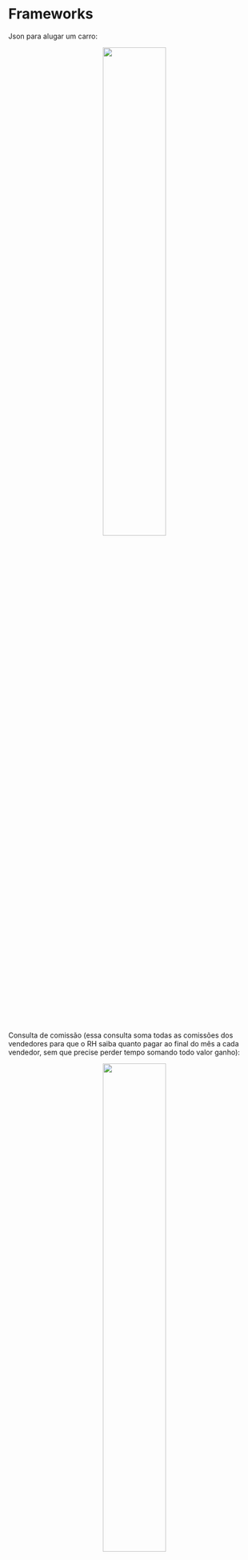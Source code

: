 # Frameworks

Json para alugar um carro:
<p align="center">
  <img width="50%" src="https://user-images.githubusercontent.com/54187661/200117389-637816a4-a7a7-4adc-b1c8-8b5b1c242409.png" />
</p>

Consulta de comissão (essa consulta soma todas as comissões dos vendedores para que o RH saiba quanto pagar ao final do mês a cada vendedor, sem que precise perder tempo somando todo valor ganho):

<p align="center">
  <img width="50%" src="https://user-images.githubusercontent.com/54187661/200117421-cd2e84db-cfd1-49b2-8c28-df3cbea3300d.png" />
</p>

Também é possível consultar a comissão de um único vendedor, passando o cpf dele
<p align="center">
  <img width="50%" src="https://user-images.githubusercontent.com/54187661/200117446-f7b2674d-fc4f-4dc4-8b1d-577459d30cf6.png" />
</p>

Apesar de todas essas funcionalidades, a API realiza crud das entidades solicitadas (Carro, vendedor e cliente)

## Coisas que faltam: (serão adicionadas até dia 7/11)**
- Retornar ResponseEntity com códigos semânticos
- Tratar exceções para e exibir erros no front, não exibindo erros de log do backend
- Adicionar hypermedia nas requisições de comissão, aluguel, e no retorno de todos os métodos get de Carro, Cliente e Vendedor
- Adicionar logical delete para todas as entidades que estão guardadas no banco

## Para testar você mesmo
Tenha em vista que, por ainda não estar 100% tradado, ao forçar alguma requisição errada, o app vai quebrar!
### Endpoints: 
**Cliente**
- GET: https://alucarcodar.herokuapp.com/clientes
- GET por cpf: https://alucarcodar.herokuapp.com/{cpf}
- Cadastrar: https://alucarcodar.herokuapp.com/clientes/cadastrar
```
{
		"nomeCompleto": "Alfredo dos Santos",
		"cpf": 52514252625,
		"endereco": null,
		"email": "alfredo@gmail.com",
		"celular": 945210120
}
```

- Atualizar: https://alucarcodar.herokuapp.com/clientes/atualizar/{cpf}
```
{
		"nomeCompleto": "Alfredo dos Santos Silva",
		"cpf": 52514252625,
		"endereco": null,
		"email": "alfredo@gmail.com",
		"celular": 945210120
}
```
- Deletar: https://alucarcodar.herokuapp.com/clientes/deletar/{cpf}

**Carro**
- GET: https://alucarcodar.herokuapp.com/carros
- GET por placa: https://alucarcodar.herokuapp.com/carros/{placa} 
- Cadastrar: https://alucarcodar.herokuapp.com/carros/cadastrar
```
{
		"placa": "POM-6585",
		"marca": "Volkswagen",
		"modelo": "Gol",
		"cor": "Branco",
		"ano": 2017,
		"quilometragem": 54200,
		"diaria": 25.5
}
```
- Atualizar: https://alucarcodar.herokuapp.com/carros/atualizar/{placa}
```
{
		"marca": "Volkswagen",
		"modelo": "Gol",
		"cor": "Branco",
		"ano": 2017,
		"quilometragem": 54200,
		"diaria": 100.0
}
```

- Deletar: https://alucarcodar.herokuapp.com/carros/deletar/{placa}

**Vendedor**
- GET: https://alucarcodar.herokuapp.com/vendedor
- GET por cpf: https://alucarcodar.herokuapp.com/vendedor/{cpf}
- Cadastrar: https://alucarcodar.herokuapp.com/vendedor/cadastrar
```
{
		"nomeCompleto": "Gustavo Nascimento",
		"cpf": 23562514584,
		"dataAdmissao": "2018-03-14"
}
```
- Atualizar: https://alucarcodar.herokuapp.com/vendedor/atualizar/{cpf}
```
{
		"nomeCompleto": "Gustavo Nascimento",
		"cpf": 23562514584,
		"dataAdmissao": "2020-03-14"
}
```
- Deletar: https://alucarcodar.herokuapp.com/vendedor/deletar/{cpf}

**Aluguel/comissao**
- Alugar carro: https://alucarcodar.herokuapp.com/aluguel/alugar
```
{
	"cpfCliente" : 39371890017,
	"cpfVendedor": 34378748819,
	"placaDoCarro": "EFD-6958",
	"qtdDiasAluguel" : 3
}
```

- Comissão de todos: https://alucarcodar.herokuapp.com/comissões
- Comissão por cpf: https://alucarcodar.herokuapp.com/comissões/63625148798


## Bem vindo ao desafio de frameworks do movimento codar.

A idéia deste desafio é forçar a prática deliberada do nosso conhecimento de Spring Boot, Spring MVC, JPA e Spring Data.

Para isso, iremos trabalhar com o desenvolvimento do back-end de uma aplicação de aluguel de carros.

Imagine que você foi contratado por um empresário, dono de uma locadora de carros.
Ele já tem um desenvolvedor front-end contratato, logo você só precisará fazer a parte do back-end.

O seu objetivo é fazer isso através de endpoints REST,
onde o desenvolvedor front-end fará chamadas HTTP.

Usaremos o banco de dados em memória H2 para o desenvolvimento desta tarefa.


Dados para conexão com o banco pelo browser:

* URL: http://localhost:8080/h2-console
* Driver Class: org.h2.Driver
* JDBC URL: jdbc:h2:mem:testdb
* User Name: movimentocodar
* Password: movimentocodar

A tabela carro, vendedor, conta corrente, cliente e endereço já existem e já possuem registros.

### Entidades

Na aplicação é necessário fazer o CRUD de 3 entidades:
Carro, Vendedor e Cliente.

#### Carro

O carro tem as seguintes informações:
1. Placa (texto)
2. Marca (texto)
3. Modelo (texto)
4. Cor (texto)
5. Ano (número)
6. Quilometragem (número)
7. Diária (Preço do carro por um dia de aluguel)

#### Vendedor

O vendedor tem as seguintes informações:
1. Nome completo (texto)
2. CPF (número)
3. Data admissão (data)
4. Conta corrente (o front-end enviará o nome do banco agência e conta)

#### Cliente

O cliente, que irá alugar os carros em nossas agências tem as seguintes informações:
1. Nome completo (texto)
2. CPF (número)
3. Endereço (texto)
4. E-mail (texto)
5. Celular (número)

### O sistema

Com estas informações salvas no sistema, temos a principal ação a ser feita: Cliente alugar um carro. Teremos uma chamada para algum endpoint criado por você.
As informações enviadas pelo front-end para representar esse aluguel será (via um json no corpo da requisição):

1. CPF do cliente
2. CPF do vendedor
3. Placa do carro
4. Quantidade de dias do aluguel

Essa ação irá gerar um aluguel e também uma comissão ao vendedor.
É do trabalho do desenvolvedor(a) criar a estrutura para armazenar o aluguel e a comissão.

#### Sobre a comissão

A comissão do vendedor é de 10% sobre o valor total da venda.
Ou seja: Se um cliente alugou um carro de 120 reais, por 2 dias, a comissão do vendedor
será de 24 reais. A não ser que o vendedor tenha mais de 5 anos de casa, neste caso, ele terá
uma comissão de 13%. No nosso exemplo seria de 31,20.

### Relatórios

#### Aluguéis

Com estas informações salvar, agora eu, como dono da locadora, preciso de um endpoint
para buscas as informações dos alugueis. O que eu preciso ver é:

1. Nome do cliente
2. Modelo do carro
3. Placa do carro
4. Nome do vendedor que fez a venda
5. Dias que o cliente ficou com o carro
6. Valor total do aluguel
7. Dia que o cliente fez esse aluguel

Exemplo: O dev front-end chamou o endpoint disponibilizado por você programador(a) e recebe como resposta o seguinte json:

{
    "nomeCliente": "Eduardo de Medeiros Branquinho",
    "modeloCarro": "HB20",
    "placaCarro": "ABC-1234",
    "vendedor": "Sergio Alberto Soares",
    "quantidadeDias": 5,
    "valorTotal": 100,
    "dataAluguel": "03/11/2020"
}

#### Comissões

É necessário também um endpoint para as comissões, para que a gerente do RH consiga extrair
as comissões de todos os vendedores, ou de um vendedor específico.
Logo, essa chamara terá um parâmetro opcional que será o CPF de um vendedor.

O resultado esperado é algo como:

[
{
"vendedor":"Rodrigo Silveira Batista",
"cpf":"131.123.466-18",
"valor":1500,
"conta":{
"banco":"Itaú",
"agencia":123,
"conta-corrente":46576
}
},
{
"vendedor":"Felipe Souza Cruz",
"cpf":"234.123.466-18",
"valor":4000,
"conta":{
"banco":"Itaú",
"agencia":567,
"conta-corrente":1235
}
}
]

### Observações

A aplicação tem dois arquivos. 
* schema sql onde nós iremos criar nossas tabelas
* data sql onde nós podemos criar inserts nas nossas tabelas

Ambos os arquivos serão executados pelo Spring Boot ao subir nossa aplicação.

Para interagir com nossa aplicação usaremos o Postman ou o Insomnia Rest que são
programas que podemos instalar em nosso computador.
Estes programas nós permite fazer chamadas GET, POST, DELETE e PUT para nossos endpoints.

É legal termos pelo menos uma JPQL e uma Query Nativa dentro do sistema.

Para conhecer um pouco o banco, rode as seguintes queries:

select * from carro;

select * from cliente c
inner join endereco e on e.cliente_key = c.cliente_key;

select * from vendedor v 
inner join conta_corrente cc on cc.vendedor_key = v.vendedor_key;


